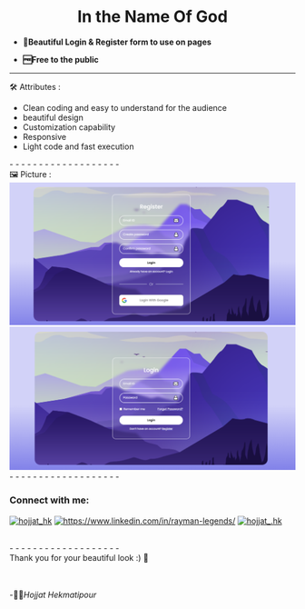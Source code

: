 <h1 align="center">In the Name Of God</h1>

-  **🌱Beautiful Login & Register form to use on pages**

-  **🆓Free to the public**
 
- - - - - - - - - - - - - - - - - - -  
🛠️  Attributes : 
<br>
<ul>
  <li>Clean coding and easy to understand for the audience</li>
  <li>beautiful design</li>
  <li>Customization capability</li>
  <li>Responsive</li>
  <li>Light code and fast execution</li>
</ul>
- - - - - - - - - - - - - - - - - - -  <br>
🖼️ Picture :
<br>
<img src="Pic/Login-(Update2)-(2).png"><br>
<img src="Pic/Login-(Update2)-(1).png">
- - - - - - - - - - - - - - - - - - - 
<h3 align="left">Connect with me:</h3>
<p align="left">
<a href="https://twitter.com/hojjat_hk" target="blank"><img align="center" src="https://raw.githubusercontent.com/rahuldkjain/github-profile-readme-generator/master/src/images/icons/Social/twitter.svg" alt="hojjat_hk" height="30" width="40" /></a>
<a href="https://www.linkedin.com/in/rayman-legends/" target="blank"><img align="center" src="https://raw.githubusercontent.com/rahuldkjain/github-profile-readme-generator/master/src/images/icons/Social/linked-in-alt.svg" alt="https://www.linkedin.com/in/rayman-legends/" height="30" width="40" /></a>
<a href="https://instagram.com/hojjat__hk" target="blank"><img align="center" src="https://raw.githubusercontent.com/rahuldkjain/github-profile-readme-generator/master/src/images/icons/Social/instagram.svg" alt="hojjat_.hk" height="30" width="40" /></a>
</p>
<br>
- - - - - - - - - - - - -  - - - - - - 
<br>
Thank you for your beautiful look :) 🤍
<br><br><br>


-🙍‍♂️<i>Hojjat Hekmatipour</i>
